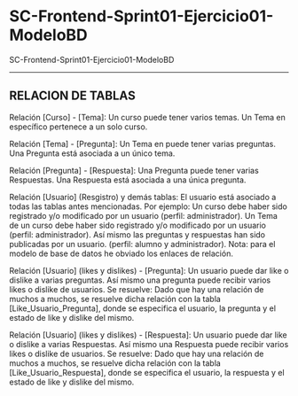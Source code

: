 # SC-Frontend-Sprint01-Ejercicio01-ModeloBD
SC-Frontend-Sprint01-Ejercicio01-ModeloBD

----------------------------------------------

RELACION DE TABLAS
----------------------------------------------
Relación [Curso] - [Tema]:
Un curso puede tener varios temas.
Un Tema en específico pertenece a un solo curso.

Relación [Tema] - [Pregunta]:
Un Tema en puede tener varias preguntas.
Una Pregunta está asociada a un único tema.

Relación [Pregunta] - [Respuesta]:
Una Pregunta puede tener varias Respuestas.
Una Respuesta está asociada a una única pregunta.

Relación [Usuario] (Resgistro) y demás tablas:
El usuario está asociado a todas las tablas antes mencionadas.
Por ejemplo:
	Un curso debe haber sido registrado y/o modificado por un usuario (perfil: administrador).
	Un Tema de un curso debe haber sido registrado y/o modificado por un usuario (perfil: administrador).
	Así mismo las preguntas y respuestas han sido publicadas por un usuario. (perfil: alumno y administrador).
Nota:
	para el modelo de base de datos he obviado los enlaces de relación.
	
Relación [Usuario] (likes y dislikes) - [Pregunta]:
Un usuario puede dar like o dislike a varias preguntas.
Así mismo una pregunta puede recibir varios likes o dislike de usuarios.
Se resuelve:
Dado que hay una relación de muchos a muchos, se resuelve dicha relación con la tabla [Like_Usuario_Pregunta], donde se especifica el usuario, la pregunta y el estado de like y dislike del mismo.

Relación [Usuario] (likes y dislikes) - [Respuesta]:
Un usuario puede dar like o dislike a varias Respuestas.
Así mismo una Respuesta puede recibir varios likes o dislike de usuarios.
Se resuelve:
Dado que hay una relación de muchos a muchos, se resuelve dicha relación con la tabla [Like_Usuario_Respuesta], donde se especifica el usuario, la respuesta y el estado de like y dislike del mismo.
